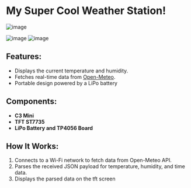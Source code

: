 # My Super Cool Weather Station!  
![image](https://github.com/user-attachments/assets/94a3b657-5180-463f-adc2-64936ae2276c)

![image](https://github.com/user-attachments/assets/ffc0935a-66c9-4125-a8d5-e90a2455ce4c)
![image](https://github.com/user-attachments/assets/302b1d6e-805b-4ab0-b1ad-7a012314721c)

## Features:
- Displays the current temperature and humidity.
- Fetches real-time data from [Open-Meteo](https://open-meteo.com/).
- Portable design powered by a LiPo battery

## Components:
- **C3 Mini**
- **TFT ST7735**
- **LiPo Battery and TP4056 Board**

## How It Works:
1. Connects to a Wi-Fi network to fetch data from Open-Meteo API.
2. Parses the received JSON payload for temperature, humidity, and time data.
3. Displays the parsed data on the tft screen
